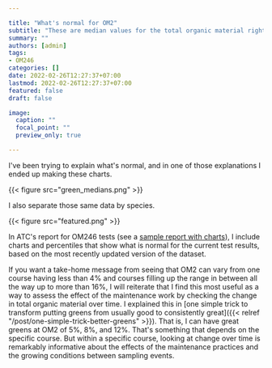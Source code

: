```yaml
---

title: "What's normal for OM2"
subtitle: "These are median values for the total organic material right at the surface of golf course putting greens."
summary: ""
authors: [admin]
tags: 
- OM246
categories: []
date: 2022-02-26T12:27:37+07:00
lastmod: 2022-02-26T12:27:37+07:00
featured: false
draft: false

image:
  caption: ""
  focal_point: ""
  preview_only: true

---
```


I've been trying to explain what's normal, and in one of those explanations I ended up making these charts.

{{< figure src="green_medians.png" >}}

I also separate those same data by species.

{{< figure src="featured.png" >}}

In ATC's report for OM246 tests (see a [sample report with charts](https://www.asianturfgrass.com/project/om246/example_om246_charts.pdf)), I include charts and percentiles that show what is normal for the current test results, based on the most recently updated version of the dataset.

If you want a take-home message from seeing that OM2 can vary from one course having less than 4% and courses filling up the range in between all the way up to more than 16%, I will reiterate that I find this most useful as a way to assess the effect of the maintenance work by checking the change in total organic material over time. I explained this in [one simple trick to transform putting greens from usually good to consistently great]({{< relref "/post/one-simple-trick-better-greens" >}}). That is, I can have great greens at OM2 of 5%, 8%, and 12%. That's something that depends on the specific course. But within a specific course, looking at change over time is remarkably informative about the effects of the maintenance practices and the growing conditions between sampling events.
